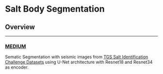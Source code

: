 # Salt Body Segmentation   
## Overview
-------------------------
### [MEDIUM](https://medium.com/@saidr567/semantic-segmentation-in-seismic-images-70cde2175f01)   

Sematic Segmentation with seismic images from [TGS Salt Identification Challenge Datasets](https://www.kaggle.com/c/tgs-salt-identification-challenge) 
using U-Net architecture with Resnet18 and Resnet34 as encoder.   

